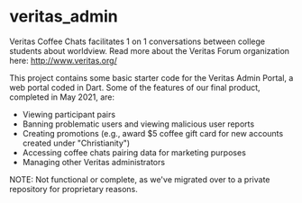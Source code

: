 # veritas_admin

Veritas Coffee Chats facilitates 1 on 1 conversations between college students about worldview. 
Read more about the Veritas Forum organization here: http://www.veritas.org/

This project contains some basic starter code for the Veritas Admin Portal, a web portal coded in Dart. 
Some of the features of our final product, completed in May 2021, are: 
- Viewing participant pairs
- Banning problematic users and viewing malicious user reports
- Creating promotions (e.g., award $5 coffee gift card for new accounts created under "Christianity")
- Accessing coffee chats pairing data for marketing purposes
- Managing other Veritas administrators 

NOTE: Not functional or complete, as we've migrated over to a private repository for proprietary reasons.
